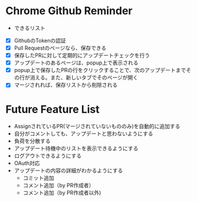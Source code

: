 # Chrome Github Reminder
- できるリスト

- [x] GithubのTokenの認証
- [x] Pull Requestのページなら、保存できる
- [x] 保存したPRに対して定期的にアップデートチェックを行う
- [x] アップデートのあるページは、popup上で表示される
- [x] popup上で保存したPRの行をクリックすることで、次のアップデートまでその行が消える。また、新しいタブでそのページが開く
- [x] マージされれば、保存リストから削除される

# Future Feature List
- AssignされているPR(マージされていないもののみ)を自動的に追加する
- 自分がコメントしても、アップデートと思わないようにする
- 負荷を分散する
- アップデート待機中のリストを表示できるようにする
- ログアウトできるようにする
- OAuth対応
- アップデートの内容の詳細がわかるようにする
   - コミット追加
   - コメント追加（by PR作成者）
   - コメント追加（by PR作成者以外)
